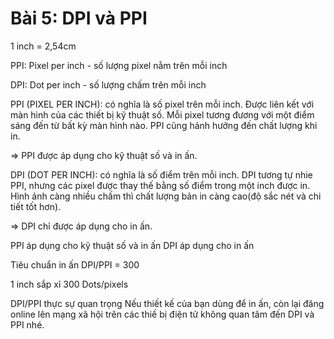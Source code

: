 # Bài 5: DPI và PPI

1 inch = 2,54cm

PPI: Pixel per inch - số lượng pixel nằm trên mỗi inch

DPI: Dot per inch - số lượng chấm trên mỗi inch


PPI (PIXEL PER INCH): có nghĩa là số pixel trên mỗi inch. Được liên kết với màn hình của các thiết bị kỹ thuật số. Mỗi pixel tương đương với một điểm sáng đến từ bất kỳ màn hình nào. PPI cũng hảnh hưởng đến chất lượng khi in.

=> PPI được áp dụng cho kỹ thuật số và in ấn.

DPI (DOT PER INCH): có nghĩa là số điểm trên mỗi inch. DPI tương tự nhie PPI, nhưng các pixel được thay thế bằng số điểm trong một inch được in. Hình ảnh càng nhiều chấm thì chất lượng bản in càng cao(độ sắc nét và chi tiết tốt hơn).

=> DPI chỉ được áp dụng cho in ấn.


PPI áp dụng cho kỹ thuật số và in ấn
DPI áp dụng cho in ấn

Tiêu chuẩn in ấn DPI/PPI = 300

1 inch sắp xỉ 300 Dots/pixels

DPI/PPI thực sự quan trọng Nếu thiết kế của bạn dùng để in ấn, còn lại đăng online lên mạng xã hội trên các thiế bị điện tử không quan tâm đến DPI và PPI nhé.






